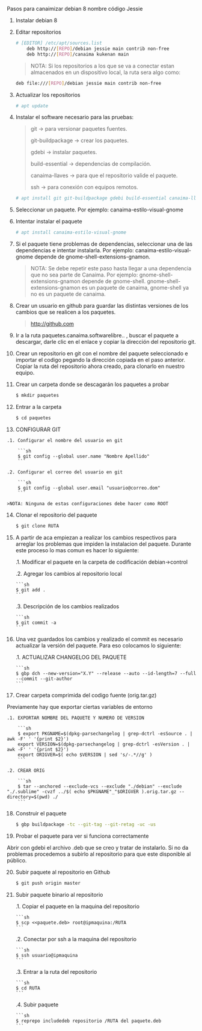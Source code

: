 Pasos para canaimizar debian 8 nombre código Jessie

1. Instalar debian 8

2. Editar repositorios
	```sh
	# [EDITOR] /etc/apt/sources.list
		deb http://[REPO]/debian jessie main contrib non-free
		deb http://[REPO]/canaima kukenan main 
	```

	>NOTA: Si los repositorios a los que se va a conectar estan almacenados en un dispositivo local, la ruta sera algo como:
	```sh
	deb file:///[REPO]/debian jessie main contrib non-free 
	```

3. Actualizar los repositorios
	
	```sh
	# apt update
	```

4. Instalar el software necesario para las pruebas:
	>git -> para versionar paquetes fuentes.
	>
	>git-buildpackage -> crear los paquetes.
	>
	>gdebi -> instalar paquetes.
	>
	>build-essential -> dependencias de compilación.
	>
	>canaima-llaves -> para que el repositorio valide el paquete.
	>
	>ssh -> para conexión con equipos remotos.

	```sh
	# apt install git git-buildpackage gdebi build-essential canaima-llaves ssh
	```
5. Seleccionar un paquete. Por ejemplo: canaima-estilo-visual-gnome

6. Intentar instalar el paquete

	```sh
	# apt install canaima-estilo-visual-gnome 
	```
7. Si el paquete tiene problemas de dependencias, seleccionar una de las dependencias e intentar instalarla. Por ejemplo: canaima-estilo-visual-gnome depende de gnome-shell-extensions-gnamon. 

	>NOTA: Se debe repetir este paso hasta llegar a una dependencia que no sea parte de Canaima. Por ejemplo: gnome-shell-extensions-gnamon depende de gnome-shell. gnome-shell-extensions-gnamon es un paquete de canaima, gnome-shell ya no es un paquete de canaima.

8. Crear un usuario en github para guardar las distintas versiones de los cambios que se realicen a los paquetes.

	>http://github.com

9. Ir a la ruta paquetes.canaima.softwarelibre.. , buscar el paquete a descargar, darle clic en el enlace y copiar la dirección del repositorio git.

10. Crear un repositorio en git con el nombre del paquete seleccionado e importar el codigo pegando la dirección copiada en el paso anterior. Copiar la ruta del repositorio ahora creado, para clonarlo en nuestro equipo.

11. Crear un carpeta donde se descagarán los paquetes a probar
	
	```sh
	$ mkdir paquetes
	```

12. Entrar a la carpeta
	
	```sh
	$ cd paquetes
	```

13.  CONFIGURAR GIT 

	.1. Configurar el nombre del usuario en git
		
		```sh
		$ git config --global user.name "Nombre Apellido"
		```

	.2. Configurar el correo del usuario en git
		
		```sh
		$ git config --global user.email "usuario@correo.dom"
		```

	>NOTA: Ninguna de estas configuraciones debe hacer como ROOT

14. Clonar el repositorio del paquete
	
	```sh
	$ git clone RUTA
	```

15. A partir de aca empiezan a realizar los cambios respectivos para arreglar los problemas que impiden la instalacion del paquete. Durante este proceso lo mas comun es hacer lo siguiente: 

	.1. Modificar el paquete en la carpeta de codificación debian->control

	.2. Agregar los cambios al repositorio local
		
		```sh	
		$ git add .
		```

	.3. Descripción de los cambios realizados
		
		```sh
		$ git commit -a
		```

16. Una vez guardados los cambios y realizado el commit es necesario actualizar la versión del paquete. Para eso colocamos lo siguiente: 

	.1. ACTUALIZAR CHANGELOG DEL PAQUETE
		
		```sh
		$ gbp dch --new-version="X.Y" --release --auto --id-length=7 --full --commit --git-author
		```

17. Crear carpeta comprimida del codigo fuente (orig.tar.gz)

Previamente hay que exportar ciertas variables de entorno

	.1. EXPORTAR NOMBRE DEL PAQUETE Y NUMERO DE VERSION
		
		```sh
		$ export PKGNAME=$(dpkg-parsechangelog | grep-dctrl -esSource . | awk -F' ' '{print $2}')
		export VERSION=$(dpkg-parsechangelog | grep-dctrl -esVersion . | awk -F' ' '{print $2}')
		export ORIGVER=$( echo $VERSION | sed 's/-.*//g' )
		```

	.2. CREAR ORIG

		```sh
		$ tar --anchored --exclude-vcs --exclude "./debian" --exclude "./.sublime" -cvzf ../$( echo $PKGNAME"_"$ORIGVER ).orig.tar.gz --directory=$(pwd) ./
		```

18. Construir el paquete

	```sh
	$ gbp buildpackage -tc --git-tag --git-retag -uc -us
	```

19. Probar el paquete para ver si funciona correctamente

Abrir con gdebi el archivo .deb que se creo y tratar de instalarlo. Si no da problemas procedemos a subirlo al repositorio para que este disponible al público.

20. Subir paquete al repositorio en Github

	```sh
	$ git push origin master
	```

21. Subir paquete binario al repositorio

	.1. Copiar el paquete en la maquina del repositorio

		```sh
		$ scp <<paquete.deb> root@ipmaquina:/RUTA
		```
	.2. Conectar por ssh a la maquina del repositorio

		```sh
		$ ssh usuario@ipmaquina
		```

	.3. Entrar a la ruta del repositorio

		```sh
		$ cd RUTA
		```

	.4. Subir paquete

		```sh
		$ reprepo includedeb repositorio /RUTA del paquete.deb
		```
